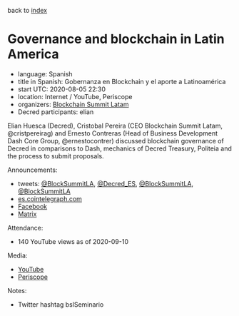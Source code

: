 back to [index](index.md)

# Governance and blockchain in Latin America

- language: Spanish
- title in Spanish: Gobernanza en Blockchain y el aporte a Latinoamérica
- start UTC: 2020-08-05 22:30
- location: Internet / YouTube, Periscope
- organizers: [Blockchain Summit Latam](https://twitter.com/BlockSummitLA)
- Decred participants: elian

Elian Huesca (Decred), Cristobal Pereira (CEO Blockchain Summit Latam, @cristpereirag) and Ernesto Contreras (Head of Business Development Dash Core Group, @ernestocontrer) discussed blockchain governance of Decred in comparisons to Dash, mechanics of Decred Treasury, Politeia and the process to submit proposals.

Announcements:

- tweets: [@BlockSummitLA](https://twitter.com/BlockSummitLA/status/1290670245032665099), [@Decred_ES](https://twitter.com/Decred_ES/status/1290726348986748929), [@BlockSummitLA](https://twitter.com/BlockSummitLA/status/1291029494065778689), [@BlockSummitLA](https://twitter.com/BlockSummitLA/status/1291139431089414144)
- [es.cointelegraph.com](https://es.cointelegraph.com/news/online-seminar-on-governance-in-the-blockchain-and-its-contributions-to-latin-america)
- [Facebook](https://www.facebook.com/events/3198408683540233/)
- [Matrix](https://matrix.to/#/!clHjlICBEtCtAdTupf:decred.org/$WBhOkO8DrwljNmRn588o8Qhu6RUf41YsTGzpMyG5m0A)

Attendance:

- 140 YouTube views as of 2020-09-10

Media:

- [YouTube](https://www.youtube.com/watch?v=Sh3obx4Mx_0)
- [Periscope](https://www.pscp.tv/w/cfnY6zFlVmpZQm1hRHdvRUx8MW1yR21FV3lsbVZHeYa8FNA90ZagKf-a3bj9Bvmj0FXwnG6J_Qh-khK2-WWX)

Notes:

- Twitter hashtag bslSeminario

